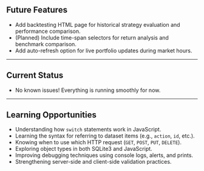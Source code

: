 ## Future Features
- Add backtesting HTML page for historical strategy evaluation and performance comparison.  
- (Planned) Include time-span selectors for return analysis and benchmark comparison.  
- Add auto-refresh option for live portfolio updates during market hours.  

---

## Current Status
- No known issues! Everything is running smoothly for now.

---

## Learning Opportunities
- Understanding how `switch` statements work in JavaScript.  
- Learning the syntax for referring to dataset items (e.g., `action`, `id`, etc.).  
- Knowing when to use which HTTP request (`GET`, `POST`, `PUT`, `DELETE`).  
- Exploring object types in both SQLite3 and JavaScript.  
- Improving debugging techniques using console logs, alerts, and prints.  
- Strengthening server-side and client-side validation practices.  